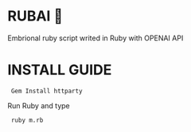 # RUBAI 🤖
Embrional ruby script writed in Ruby with OPENAI API


# INSTALL GUIDE

<code> Gem Install httparty </code>

 Run Ruby and type 

<code> ruby m.rb </code>


